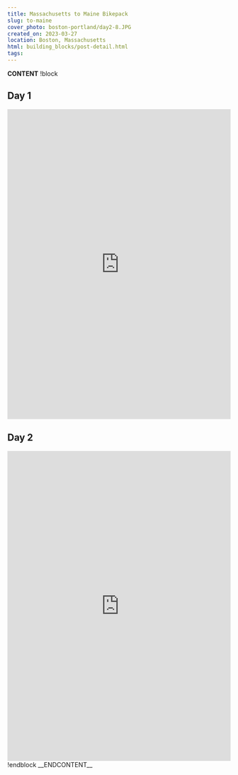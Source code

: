 ```yaml
---
title: Massachusetts to Maine Bikepack
slug: to-maine
cover_photo: boston-portland/day2-8.JPG
created_on: 2023-03-27
location: Boston, Massachusetts
html: building_blocks/post-detail.html
tags:
---
```

__CONTENT__
!block
## Day 1
<iframe src="https://ridewithgps.com/embeds?type=trip&id=116411989&sampleGraph=true&showPhotos=true" style="width: 1px; min-width: 100%; height: 700px; border: none;" scrolling="no"></iframe>

## Day 2
<iframe src="https://ridewithgps.com/embeds?type=trip&id=116466435&sampleGraph=true&showPhotos=true" style="width: 1px; min-width: 100%; height: 700px; border: none;" scrolling="no"></iframe>
!endblock
__ENDCONTENT__
